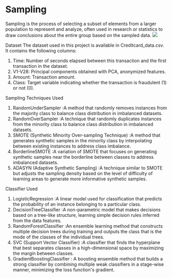# Sampling
Sampling is the process of selecting a subset of elements from a larger population to represent and analyze, often used in research or statistics to draw conclusions about the entire group based on the sampled data.
![](https://www.google.com/url?sa=i&url=https%3A%2F%2Fihatepsm.com%2Fblog%2Fsampling&psig=AOvVaw1Q3WlcQuQjRwvP9Nu4OUG8&ust=1707212286497000&source=images&cd=vfe&opi=89978449&ved=0CBMQjRxqFwoTCJj-5uLzk4QDFQAAAAAdAAAAABAD)

Dataset
The dataset used in this project is available in Creditcard_data.csv. It contains the following columns:

1. Time: Number of seconds elapsed between this transaction and the first transaction in the dataset.
2. V1-V28: Principal components obtained with PCA, anonymized features.
3. Amount: Transaction amount.
4. Class: Target variable indicating whether the transaction is fraudulent (1) or not (0).

Sampling Techniques Used
1. RandomUnderSampler :A method that randomly removes instances from the majority class to balance class distribution in imbalanced datasets.
2. RandomOverSampler :A technique that randomly duplicates instances from the minority class to balance class distribution in imbalanced datasets.
3. SMOTE (Synthetic Minority Over-sampling Technique) :A method that generates synthetic samples in the minority class by interpolating between existing instances to address class imbalance.
4. BorderlineSMOTE :A variation of SMOTE that focuses on generating synthetic samples near the borderline between classes to address imbalanced datasets.
5. ADASYN (Adaptive Synthetic Sampling) :A technique similar to SMOTE but adjusts the sampling density based on the level of difficulty of learning areas to generate more informative synthetic samples.

Classifier Used
1. LogisticRegression :A linear model used for classification that predicts the probability of an instance belonging to a particular class.
2. DecisionTreeClassifier :A non-parametric model that makes decisions based on a tree-like structure, learning simple decision rules inferred from the data features.
3. RandomForestClassifier :An ensemble learning method that constructs multiple decision trees during training and outputs the class that is the mode of the classes of the individual trees.
4. SVC (Support Vector Classifier) :A classifier that finds the hyperplane that best separates classes in a high-dimensional space by maximizing the margin between classes.
5. GradientBoostingClassifier : A boosting ensemble method that builds a strong classifier by combining multiple weak classifiers in a stage-wise manner, minimizing the loss function's gradient.
